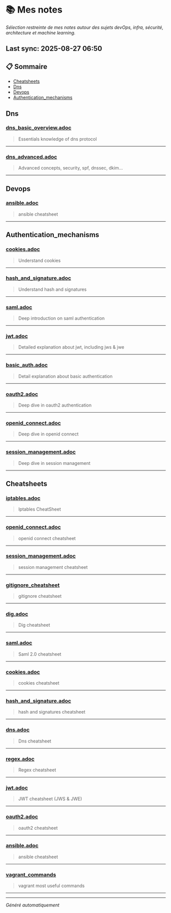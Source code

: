 # 📚 Mes notes  
*Sélection restreinte de mes notes autour des sujets devOps, infra, sécurité, architecture et machine learning.*

## Last sync: 2025-08-27 06:50


## 📋 Sommaire

- [Cheatsheets](#cheatsheets)
- [Dns](#dns)
- [Devops](#devops)
- [Authentication_mechanisms](#authentication_mechanisms)


## Dns

### [dns_basic_overview.adoc](networking/protocols/dns/dns_basic_overview.adoc)
> Essentials knowledge of dns protocol

---
### [dns_advanced.adoc](networking/protocols/dns/dns_advanced.adoc)
> Advanced concepts, security, spf, dnssec, dkim...

---

## Devops

### [ansible.adoc](devops/ansible.adoc)
> ansible cheatsheet

---

## Authentication_mechanisms

### [cookies.adoc](security/authentication_mechanisms/cookies.adoc)
> Understand cookies

---
### [hash_and_signature.adoc](security/authentication_mechanisms/hash_and_signature.adoc)
> Understand hash and signatures

---
### [saml.adoc](security/authentication_mechanisms/saml.adoc)
> Deep introduction on saml authentication

---
### [jwt.adoc](security/authentication_mechanisms/jwt.adoc)
> Detailed explanation about jwt, including jws & jwe

---
### [basic_auth.adoc](security/authentication_mechanisms/basic_auth.adoc)
> Detail explanation about basic authentication

---
### [oauth2.adoc](security/authentication_mechanisms/oauth2.adoc)
> Deep dive in oauth2 authentication

---
### [openid_connect.adoc](security/authentication_mechanisms/openid_connect.adoc)
> Deep dive in openid connect

---
### [session_management.adoc](security/authentication_mechanisms/session_management.adoc)
> Deep dive in session management

---

## Cheatsheets

### [iptables.adoc](cheatsheets/iptables.adoc)
> Iptables CheatSheet

---
### [openid_connect.adoc](cheatsheets/openid_connect.adoc)
> openid connect cheatsheet

---
### [session_management.adoc](cheatsheets/session_management.adoc)
> session management cheatsheet

---
### [gitignore_cheatsheet](cheatsheets/gitignore_cheatsheet)
> gitignore cheatsheet

---
### [dig.adoc](cheatsheets/dig.adoc)
> Dig cheatsheet

---
### [saml.adoc](cheatsheets/saml.adoc)
> Saml 2.0 cheatsheet

---
### [cookies.adoc](cheatsheets/cookies.adoc)
> cookies cheatsheet

---
### [hash_and_signature.adoc](cheatsheets/hash_and_signature.adoc)
> hash and signatures cheatsheet

---
### [dns.adoc](cheatsheets/dns.adoc)
> Dns cheatsheet

---
### [regex.adoc](cheatsheets/regex.adoc)
> Regex cheatsheet

---
### [jwt.adoc](cheatsheets/jwt.adoc)
> JWT cheatsheet (JWS & JWE)

---
### [oauth2.adoc](cheatsheets/oauth2.adoc)
> oauth2 cheatsheet

---
### [ansible.adoc](cheatsheets/ansible.adoc)
> ansible cheatsheet

---
### [vagrant_commands](cheatsheets/vagrant_commands)
> vagrant most useful commands

---

---
_Généré automatiquement_